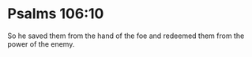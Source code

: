 # Psalms 106:10

So he saved them from the hand of the foe and redeemed them from the power of the enemy.
